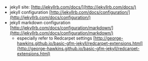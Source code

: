 * jekyll site: [http://jekyllrb.com/docs/](http://jekyllrb.com/docs/)
* jekyll configuration
[http://jekyllrb.com/docs/configuration/](http://jekyllrb.com/docs/configuration/)
* jekyll markdown configuration
[http://jekyllrb.com/docs/configuration/markdown/](http://jekyllrb.com/docs/configuration/markdown/)
  - especially refer to Redcarpet settings [http://george-hawkins.github.io/basic-gfm-jekyll/redcarpet-extensions.html](http://george-hawkins.github.io/basic-gfm-jekyll/redcarpet-extensions.html)

